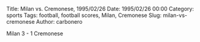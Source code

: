 Title: Milan vs. Cremonese, 1995/02/26
Date: 1995/02/26 00:00
Category: sports
Tags: football, football scores, Milan, Cremonese
Slug: milan-vs-cremonese
Author: carbonero


Milan 3 - 1 Cremonese

